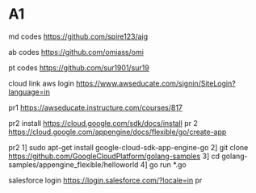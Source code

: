 # A1


md codes https://github.com/spire123/aig

ab codes https://github.com/omiass/omi

pt codes https://github.com/sur1901/sur19

cloud link aws login https://www.awseducate.com/signin/SiteLogin?language=in

pr1 https://awseducate.instructure.com/courses/817

pr2 install https://cloud.google.com/sdk/docs/install pr 2 https://cloud.google.com/appengine/docs/flexible/go/create-app


pr2
1]      sudo apt-get install google-cloud-sdk-app-engine-go
2]      git clone https://github.com/GoogleCloudPlatform/golang-samples
3]      cd golang-samples/appengine_flexible/helloworld
4]      go run *.go


salesforce login https://login.salesforce.com/?locale=in
pr


